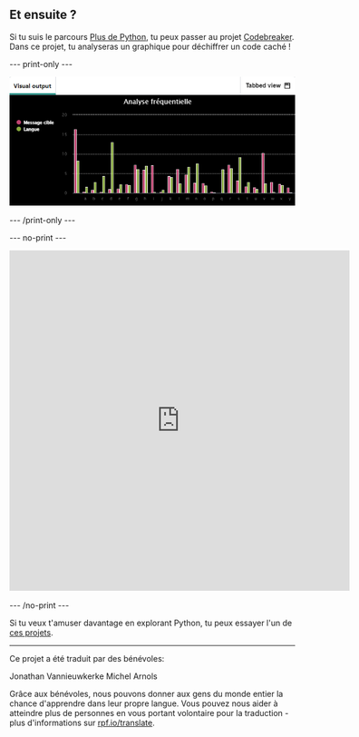 ## Et ensuite ?

Si tu suis le parcours [Plus de Python](https://projects.raspberrypi.org/fr-FR/pathways/more-python), tu peux passer au projet [Codebreaker](https://projects.raspberrypi.org/fr-FR/projects/codebreaker/). Dans ce projet, tu analyseras un graphique pour déchiffrer un code caché !

--- print-only ---

![Le projet Codebreaker.](images/codebreaker.png)

--- /print-only ---

--- no-print ---

<iframe src="https://editor.raspberrypi.org/fr-FR/embed/viewer/codebreaker-project-example" width="600" height="600" frameborder="0" marginwidth="0" marginheight="0" allowfullscreen>
</iframe>

--- /no-print ---

Si tu veux t'amuser davantage en explorant Python, tu peux essayer l'un de [ces projets](https://projects.raspberrypi.org/fr-FR/projects?software%5B%5D=python).

***

Ce projet a été traduit par des bénévoles:

Jonathan Vannieuwkerke
Michel Arnols

Grâce aux bénévoles, nous pouvons donner aux gens du monde entier la chance d'apprendre dans leur propre langue. Vous pouvez nous aider à atteindre plus de personnes en vous portant volontaire pour la traduction - plus d'informations sur [rpf.io/translate](https://rpf.io/translate).
